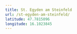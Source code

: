```yaml
---
title: St. Egyden am Steinfeld
url: /st-egyden-am-steinfeld/
latitude: 47.7815096
longitude: 16.1023845
---
```

